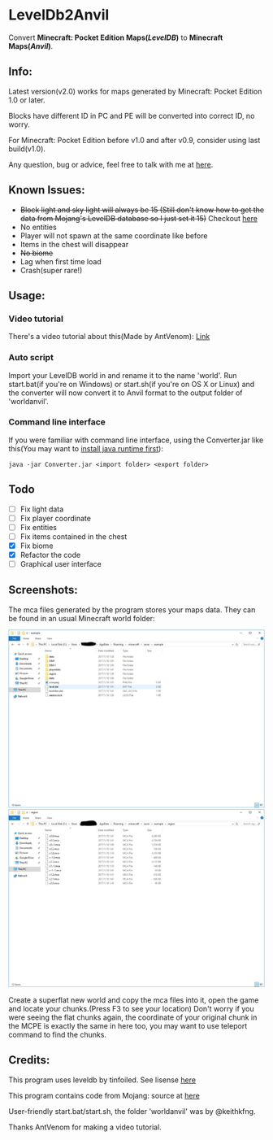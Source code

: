 # LevelDb2Anvil

Convert **Minecraft: Pocket Edition Maps(_LevelDB_)** to **Minecraft Maps(_Anvil_)**.

## Info:

Latest version(v2.0) works for maps generated by Minecraft: Pocket Edition 1.0 or later.

Blocks have different ID in PC and PE will be converted into correct ID, no worry.

For Minecraft: Pocket Edition before v1.0 and after v0.9, consider using last build(v1.0).

Any question, bug or advice, feel free to talk with me at [here](https://github.com/ljyloo/LevelDb2Avnil/issues).

## Known Issues:

- ~~Block light and sky light will always be 15 (Still don't know how to get the data from Mojang's LevelDB database so I just set it 15)~~
  Checkout [here](https://github.com/ljyloo/LevelDb2Avnil/pull/19)
- No entities
- Player will not spawn at the same coordinate like before
- Items in the chest will disappear
- ~~No biome~~
- Lag when first time load
- Crash(super rare!)

## Usage:

### Video tutorial
There's a video tutorial about this(Made by AntVenom): [Link](https://www.youtube.com/watch?v=EFAkc5L4h48)

### Auto script
Import your LevelDB world in and rename it to the name 'world'.
Run start.bat(if you're on Windows) or start.sh(if you're on OS X or Linux) and the converter will now convert it to Anvil format to the output folder of 'worldanvil'.

### Command line interface
If you were familiar with command line interface, using the Converter.jar like this(You may want to [install java runtime first](java.com)): 

```
java -jar Converter.jar <import folder> <export folder>
```

## Todo

- [ ] Fix light data
- [ ] Fix player coordinate
- [ ] Fix entities
- [ ] Fix items contained in the chest
- [x] Fix biome
- [x] Refactor the code
- [ ] Graphical user interface

## Screenshots:

The mca files generated by the program stores your maps data. They can be found in an usual Minecraft world folder:

![](pic/saves_folder.jpg)
![](pic/region_folder.jpg)

Create a superflat new world and copy the mca files into it, open the game and locate your chunks.(Press F3 to see your location)
Don't worry if you were seeing the flat chunks again, the coordinate of your original chunk in the MCPE is exactly the same in here too, you may want to use teleport command to find the chunks.

## Credits:

This program uses leveldb by tinfoiled. See lisense [here](https://github.com/ljyloo/leveldb)

This program contains code from Mojang: source at [here](https://mojang.com/2012/02/new-minecraft-map-format-anvil/)

User-friendly start.bat/start.sh, the folder 'worldanvil' was by @keithkfng.

Thanks AntVenom for making a video tutorial.